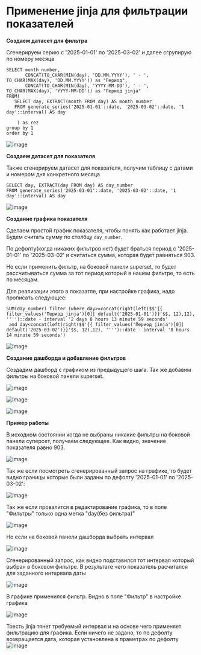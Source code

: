 # Применение jinja для фильтрации показателей

**Создаем датасет для фильтра**

Сгенерируем серию с '2025-01-01' по '2025-03-02' и далее сгрупирую по номеру месяца

```
SELECT month_number, 
       CONCAT(TO_CHAR(MIN(day), 'DD.MM.YYYY'), ' - ', TO_CHAR(MAX(day), 'DD.MM.YYYY')) as "Период", 
       CONCAT(TO_CHAR(MIN(day), 'YYYY-MM-DD'), ' - ', TO_CHAR(MAX(day), 'YYYY-MM-DD')) as "Период jinja" 
FROM(
   SELECT day, EXTRACT(month FROM day) AS month_number
   FROM generate_series('2025-01-01'::date, '2025-03-02'::date, '1 day'::interval) AS day   
      
    ) as rez
group by 1
order by 1
```

![image](https://github.com/user-attachments/assets/72f772d0-4685-4dcd-a4f4-d0424e3a30d7)

**Создаем датасет для показателя**

Также сгенерируем датасет для показателя, получим таблицу с датами и номером дня конкретного месяца

```
SELECT day, EXTRACT(day FROM day) AS day_number
FROM generate_series('2025-01-01'::date, '2025-03-02'::date, '1 day'::interval) AS day
```

![image](https://github.com/user-attachments/assets/91a43a21-7b1e-4fe7-8c24-1ba88db372cb)

**Создание графика показателя**

Сделаем простой график показателя, чтобы понять как работает jinja. Будем считать сумму по столбцу ```day_number```.

По дефолту(когда никаких фильтров нет) будет браться период с '2025-01-01' по '2025-03-02' и считаться сумма, которая будет равняться 903.

Но если применить фильтр, на боковой панели superset, то будет рассчитываться сумма за тот период который в нашем фильтре, то есть по месяцам.

Для реализации этого в показатле, при настройке графика, надо прописать следующее:

```
SUM(day_number) filter (where day>=concat(right(left($$'{{ filter_values('Период jinja')[0]| default('2025-01-01')}}'$$, 12),12), '''')::date - interval '2 days 8 hours 13 minute 59 seconds'
 and day<concat(left(right($$'{{ filter_values('Период jinja')[0]| default('2025-03-02')}}'$$, 12),12), '''')::date - interval '8 hours 14 minute 59 seconds')
```

![image](https://github.com/user-attachments/assets/1905d010-7792-46f3-965a-7d0fe88048ea)

**Создание дашборда и добавление фильтров**

Создадим дашборд с графиком из предыдущего шага. Так же добавим фильтры на боковой панели superset.

![image](https://github.com/user-attachments/assets/39c8d3dc-d60c-413c-bf71-c0be66343785)

![image](https://github.com/user-attachments/assets/8abea7b8-4bc6-494f-b4cf-596a19f2a60c)

![image](https://github.com/user-attachments/assets/888aa505-02df-4f4a-8f48-c88096ca8f3e)

**Пример работы**

В исходном состоянии когда не выбраны никакие фильтры на боковой панели суперсет, получаем следующее. Как видно, значение показателя равно 903.

![image](https://github.com/user-attachments/assets/badde948-25e3-4f4e-8a14-6d57482abe55)

Так же если посмотреть сгенерированный запрос на графике, то будет видно границы которые были заданы по дефолту '2025-01-01' по '2025-03-02':

![image](https://github.com/user-attachments/assets/5a26613e-8c5f-4ef2-96c3-711dd34a54df)

Так же если провалится в редактирование графика, то в поле "Фильтры" только одна метка "day(без фильтра)"

![image](https://github.com/user-attachments/assets/fba45545-dbbb-42f2-9830-b7f43a0b1fd4)

Но если на боковой панели дашборда выбрать интервал

![image](https://github.com/user-attachments/assets/7c31b3f2-5472-4c19-b755-5bbf91e6eee2)

Сгенерированный запрос, как видно подставился тот интервал который выбран в боковом фильтре. В результате чего показатель расчитался для заданного интервала даты

![image](https://github.com/user-attachments/assets/b94c337f-69ee-4c30-95f1-5575d9bb13ba)

В графике применился фильтр. Видно в поле "Фильтр" в настройке графика

![image](https://github.com/user-attachments/assets/cc612f65-ba60-4f8c-90f1-8fd4bb300c1b)

Тоесть jinja тянет требуемый интервал и на основе чего применяет фильтрацию для графика. Если ничего не задано, то по дефолту возвращается дата, которая установлена в праметрах по дефолту
![image](https://github.com/user-attachments/assets/408b6d5d-f9f1-4da9-aeac-9813af9a4887)













